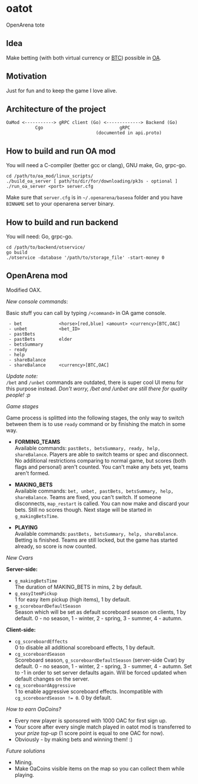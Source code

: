 # oatot
OpenArena tote

## Idea

Make betting (with both virtual currency or [BTC][BTC-link]) possible in [OA][OA-link].

## Motivation

Just for fun and to keep the game I love alive.

## Architecture of the project

```
OaMod <-----------> gRPC client (Go) <-------------> Backend (Go)
           Cgo                             gRPC
                                  (documented in api.proto)
```

## How to build and run OA mod

You will need a C-compiler (better gcc or clang), GNU make, Go, grpc-go.

```
cd /path/to/oa_mod/linux_scripts/
./build_oa_server [ path/to/dir/for/downloading/pk3s - optional ]
./run_oa_server <port> server.cfg
```
Make sure that `server.cfg` is in `~/.openarena/baseoa` folder
and you have `BINNAME` set to your openarena server binary.

## How to build and run backend

You will need: Go, grpc-go.

```
cd /path/to/backend/otservice/
go build
./otservice -database '/path/to/storage_file' -start-money 0
```

## OpenArena mod

Modified OAX.

*New console commands*:

Basic stuff you can call by typing `/<command>` in OA game console.

```
 - bet              <horse>[red,blue] <amount> <currency>[BTC,OAC]
 - unbet            <bet_ID>
 - pastBets
 - pastBets         elder
 - betsSummary
 - ready
 - help
 - shareBalance
 - shareBalance     <currency>[BTC,OAC]
```

*Update note:*<br>
`/bet` and `/unbet` commands are outdated, there is super cool UI menu for this purpose instead.
*Don't worry, /bet and /unbet are still there for quality people! :p*

*Game stages*

Game process is splitted into the following stages, the only way to switch between them
is to use `ready` command or by finishing the match
in some way.

 - **FORMING_TEAMS**<br>
    Available commands: `pastBets, betsSummary, ready, help, shareBalance`.
    Players are able to switch teams or spec and disconnect. No additional restrictions
    comparing to normal game, but scores (both flags and personal) aren't counted.
    You can't make any bets yet, teams aren't formed.

 - **MAKING_BETS**<br>
    Available commands: `bet, unbet, pastBets, betsSummary, help, shareBalance`.
    Teams are fixed, you can't switch. If someone disconnects, `map_restart` is called.
    You can now make and discard your bets. Still no scores though.
    Next stage will be started in `g_makingBetsTime`.

 - **PLAYING**<br>
    Available commands: `pastBets, betsSummary, help, shareBalance`.
    Betting is finished. Teams are still locked, but the game has started already,
    so score is now counted.

*New Cvars*

**Server-side:**<br>
 - `g_makingBetsTime`<br>
    The duration of MAKING_BETS in mins, 2 by default.
 - `g_easyItemPickup`<br>
    1 for easy item pickup (high items), 1 by default.
 - `g_scoreboardDefaultSeason`<br>
    Season which will be set as default scoreboard season on clients, 1 by default.
    0 - no season, 1 - winter, 2 - spring, 3 - summer, 4 - autumn.

**Client-side:**<br>
 - `cg_scoreboardEffects`<br>
    0 to disable all additional scoreboard effects, 1 by default.
 - `cg_scoreboardSeason`<br>
    Scoreboard season, `g_scoreboardDefaultSeason` (server-side Cvar) by default.
    0 - no season, 1 - winter, 2 - spring, 3 - summer, 4 - autumn.
    Set to -1 in order to set server defaults again.
    Will be forced updated when default changes on the server.
 - `cg_scoreboardAggressive`<br>
    1 to enable aggressive scoreboard effects. Incompatible with `cg_scoreboardSeason != 0`.
    0 by default.

*How to earn OaCoins?*

 - Every new player is sponsored with 1000 OAC for first sign up.
 - Your score after every single match played in oatot mod is transferred to your
    *prize top-up* (1 score point is equal to one OAC for now).
 - Obviously - by making bets and winning them! :)<br>

*Future solutions*
 - Mining.
 - Make OaCoins visible items on the map so you can collect them while playing.

[BTC-link]: https://en.wikipedia.org/wiki/Bitcoin
[OA-link]: https://en.wikipedia.org/wiki/OpenArena
